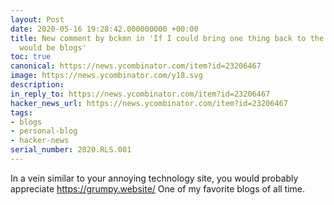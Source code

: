 ```yaml
---
layout: Post
date: 2020-05-16 19:28:42.000000000 +00:00
title: New comment by bckmn in 'If I could bring one thing back to the internet it
  would be blogs'
toc: true
canonical: https://news.ycombinator.com/item?id=23206467
image: https://news.ycombinator.com/y18.svg
description:
in_reply_to: https://news.ycombinator.com/item?id=23206467
hacker_news_url: https://news.ycombinator.com/item?id=23206467
tags:
- blogs
- personal-blog
- hacker-news
serial_number: 2020.RLS.001
---
```

<p>In a vein similar to your annoying technology site, you would probably appreciate <a href="https://grumpy.website/" rel="nofollow">https://grumpy.website/</a>
One of my favorite blogs of all time.</p>
